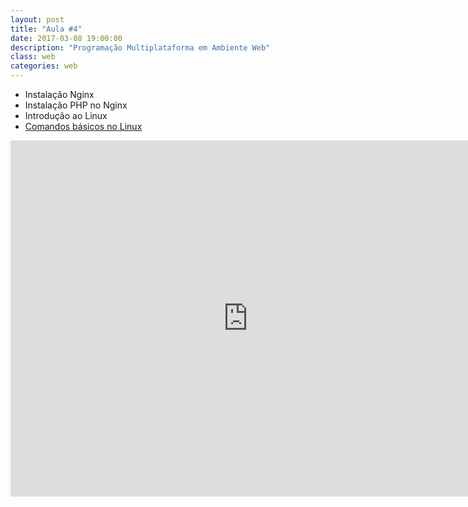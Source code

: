 ```yaml
---
layout: post
title: "Aula #4"
date: 2017-03-08 19:00:00
description: "Programação Multiplataforma em Ambiente Web"
class: web
categories: web
---
```


- Instalação Nginx
- Instalação PHP no Nginx
- Introdução ao Linux
- [Comandos básicos no Linux](https://gist.github.com/jrmessias/c9cfede22842c6ac0be74ad789e156b1)

<iframe src="https://www.slideshare.net/jrmessias/slideshelf" width="760px" height="570px" frameborder="0" marginwidth="0" marginheight="0" scrolling="no" style="border:none;" allowfullscreen webkitallowfullscreen mozallowfullscreen></iframe>
